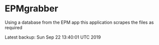 # EPMgrabber
Using a database from the EPM app this application scrapes the files as required


Latest backup: Sun Sep 22 13:40:01 UTC 2019
